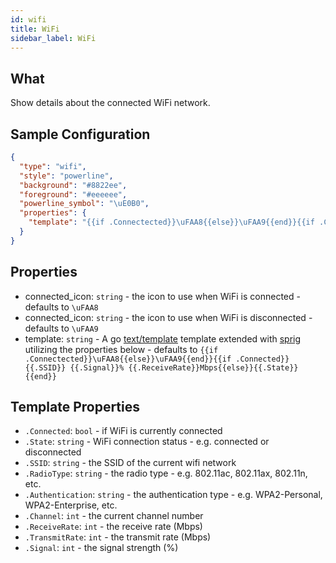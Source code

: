 ```yaml
---
id: wifi
title: WiFi
sidebar_label: WiFi
---
```


## What

Show details about the connected WiFi network.

## Sample Configuration

```json
{
  "type": "wifi",
  "style": "powerline",
  "background": "#8822ee",
  "foreground": "#eeeeee",
  "powerline_symbol": "\uE0B0",
  "properties": {
    "template": "{{if .Connectected}}\uFAA8{{else}}\uFAA9{{end}}{{if .Connected}}{{.SSID}} {{.Signal}}% {{.ReceiveRate}}Mbps{{else}}{{.State}}{{end}}"
  }
}
```

## Properties

- connected_icon: `string` - the icon to use when WiFi is connected - defaults to `\uFAA8`
- connected_icon: `string` - the icon to use when WiFi is disconnected - defaults to `\uFAA9`
- template: `string` - A go [text/template][go-text-template] template extended with [sprig][sprig]
utilizing the properties below -
defaults to `{{if .Connectected}}\uFAA8{{else}}\uFAA9{{end}}{{if .Connected}}{{.SSID}} {{.Signal}}% {{.ReceiveRate}}Mbps{{else}}{{.State}}{{end}}`

## Template Properties

- `.Connected`: `bool` - if WiFi is currently connected
- `.State`: `string` - WiFi connection status - e.g. connected or disconnected
- `.SSID`: `string` - the SSID of the current wifi network
- `.RadioType`: `string` - the radio type - e.g. 802.11ac, 802.11ax, 802.11n, etc.
- `.Authentication`: `string` - the authentication type - e.g. WPA2-Personal, WPA2-Enterprise, etc.
- `.Channel`: `int` - the current channel number
- `.ReceiveRate`: `int` - the receive rate (Mbps)
- `.TransmitRate`: `int` - the transmit rate (Mbps)
- `.Signal`: `int` - the signal strength (%)

[go-text-template]: https://golang.org/pkg/text/template/
[sprig]: https://masterminds.github.io/sprig/
